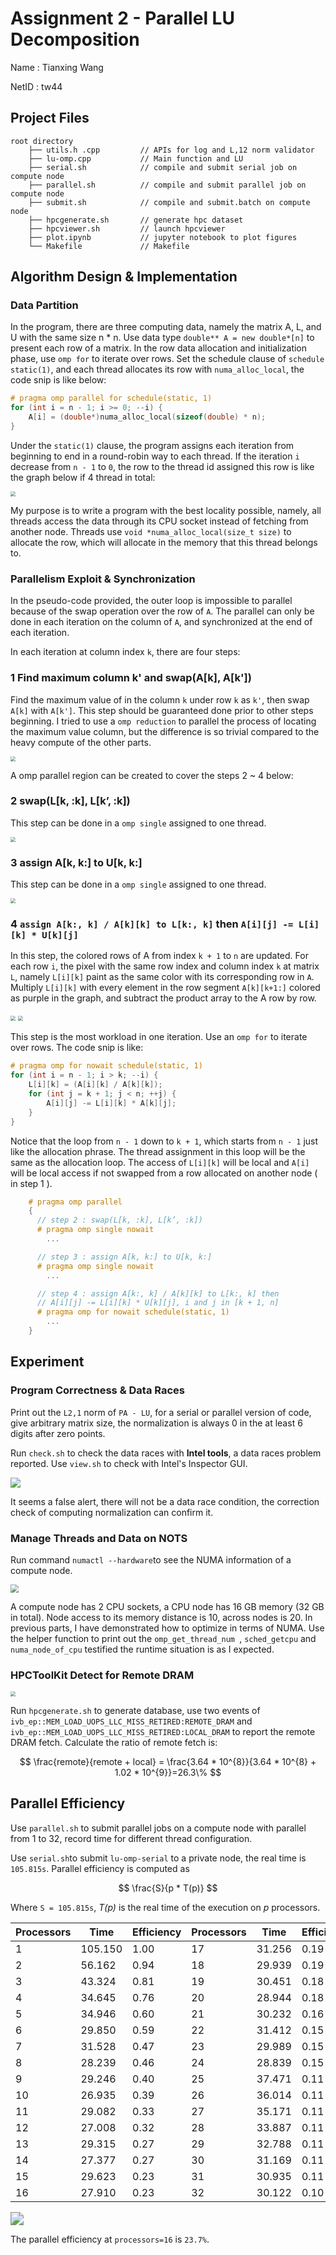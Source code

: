 # Assignment 2 - Parallel LU Decomposition

Name : Tianxing Wang                                                                     

NetID : tw44

## Project Files

```
root directory
	├── utils.h .cpp         // APIs for log and L,12 norm validator
	├── lu-omp.cpp           // Main function and LU 
	├── serial.sh            // compile and submit serial job on compute node
	├── parallel.sh          // compile and submit parallel job on compute node
	├── submit.sh            // compile and submit.batch on compute node
	├── hpcgenerate.sh       // generate hpc dataset
	├── hpcviewer.sh         // launch hpcviewer
	├── plot.ipynb           // jupyter notebook to plot figures
	└── Makefile             // Makefile
```



## Algorithm Design & Implementation

### Data Partition

In the program, there are three computing data, namely the matrix A, L, and U with the same size n * n. Use data type `double** A = new double*[n]` to present each row of a matrix. In the row data allocation and initialization phase, use `omp for` to iterate over rows. Set the schedule clause of `schedule static(1)`, and each thread allocates its row with `numa_alloc_local`, the code snip is like below:

```c++
# pragma omp parallel for schedule(static, 1) 
for (int i = n - 1; i >= 0; --i) {
	A[i] = (double*)numa_alloc_local(sizeof(double) * n);
}
```

Under the  `static(1)` clause, the program assigns each iteration from beginning to end in a round-robin way to each thread. If the iteration `i` decrease from `n - 1` to `0`, the row to the thread id assigned this row is like the graph below if 4 thread in total:

<img src="./allocate.png" style="zoom:50%;" />

My purpose is to write a program with the best locality possible, namely, all threads access the data through its CPU socket instead of fetching from another node. Threads use `void *numa_alloc_local(size_t size)` to allocate the row, which will allocate in the memory that this thread belongs to. 

### Parallelism Exploit & Synchronization

In the pseudo-code provided, the outer loop is impossible to parallel because of the swap operation over the row of  `A`. The parallel can only be done in each iteration on the column of `A`, and synchronized at the end of each iteration.

In each iteration at column index `k`, there are four steps:

### 1 Find maximum column k' and swap(A[k], A[k'])

Find the maximum value of in the column `k` under row `k` as `k'`, then swap `A[k]` with `A[k']`. This step should be guaranteed done prior to other steps beginning. I tried to use a `omp reduction` to parallel the process of locating the maximum value column, but the difference is so trivial compared to the heavy compute of the other parts.

<img src="./step1.png" style="zoom:50%;" />

A omp parallel region can be created to cover the steps 2 ~ 4 below:

### 2 swap(L[k, :k], L[k’, :k])

This step can be done in a `omp single` assigned to one thread.

<img src="./step2.png" style="zoom:50%;" />

### 3 assign A[k, k:] to U[k, k:]

This step can be done in a `omp single` assigned to one thread.

<img src="./step3.png" style="zoom:50%;" />



### 4 `assign A[k:, k] / A[k][k] to L[k:, k]` then `A[i][j] -= L[i][k] * U[k][j]`

In this step, the colored rows of A  from index `k + 1` to `n` are updated. For each row `i`, the pixel with the same row index and column index `k` at matrix `L`, namely `L[i][k]` paint as the same color with its corresponding row in `A`. Multiply `L[i][k]` with every element in the row segment `A[k][k+1:]` colored as purple in the graph, and subtract the product array to the A row by row. 

<img src="./step4.png" style="zoom:50%;" />

<img src="./step5.png" style="zoom: 50%;" />

This step is the most workload in one iteration. Use an `omp for` to iterate over rows. The code snip is like:

```c++
# pragma omp for nowait schedule(static, 1)
for (int i = n - 1; i > k; --i) {
    L[i][k] = (A[i][k] / A[k][k]);
    for (int j = k + 1; j < n; ++j) {
    	A[i][j] -= L[i][k] * A[k][j];
    }
}
```

Notice that the loop from `n - 1` down to `k + 1`, which starts from `n - 1` just like the allocation phrase. The thread assignment in this loop will be the same as the allocation loop. The access of `L[i][k]` will be local and  `A[i]` will be local access if not swapped from a row allocated on another node ( in step 1 ). 

```c++
    # pragma omp parallel
    {
      // step 2 : swap(L[k, :k], L[k’, :k])
      # pragma omp single nowait
        ...

      // step 3 : assign A[k, k:] to U[k, k:]
      # pragma omp single nowait
        ...

      // step 4 : assign A[k:, k] / A[k][k] to L[k:, k] then
      // A[i][j] -= L[i][k] * U[k][j], i and j in [k + 1, n]
      # pragma omp for nowait schedule(static, 1)
        ...
    }
```



## Experiment

### Program Correctness & Data Races

Print out the `L2,1` norm of `PA - LU`, for a serial or parallel version of code, give arbitrary matrix size, the normalization is always 0 in the at least 6 digits after zero points.  

Run `check.sh` to check the data races with **Intel tools**, a data races problem reported. Use `view.sh` to check with Intel's Inspector GUI.

![](./view.png)

It seems a false alert, there will not be a data race condition, the correction check of computing normalization can confirm it.

### Manage Threads and Data on NOTS

Run command `numactl --hardware`to see the NUMA information of a compute node.

<img src="./numa_hardware.png" style="zoom:80%;" />

A compute node has 2 CPU sockets, a CPU node has 16 GB memory (32 GB in total). Node access to its memory distance is 10, across nodes is 20. In previous parts, I have demonstrated how to optimize in terms of NUMA. Use the helper function to print out the `omp_get_thread_num `, `sched_getcpu` and `numa_node_of_cpu` testified the runtime situation is as I expected.

### HPCToolKit Detect for Remote DRAM

<img src="./hpc.png" style="zoom:50%;" />

Run `hpcgenerate.sh` to generate database, use two events of `ivb_ep::MEM_LOAD_UOPS_LLC_MISS_RETIRED:REMOTE_DRAM` and ` ivb_ep::MEM_LOAD_UOPS_LLC_MISS_RETIRED:LOCAL_DRAM` to report the remote DRAM fetch. Calculate the ratio of remote fetch is:

$$
\frac{remote}{remote + local} = \frac{3.64 * 10^{8}}{3.64 * 10^{8} + 1.02 * 10^{9}}=26.3\%
$$

## Parallel Efficiency

Use `parallel.sh` to submit parallel jobs on a compute node with parallel from 1 to 32, record time for different thread configuration.

Use `serial.sh`to submit `lu-omp-serial` to a private node, the real time is `105.815s`. Parallel efficiency is computed as 

$$
\frac{S}{p * T(p)}
$$

Where `S = 105.815s`, *T(p)* is the real time of the execution on *p* processors.

| Processors | Time    | Efficiency | Processors | Time   | Efficiency |
| ---------- | ------- | ---------- | ---------- | ------ | ---------- |
| 1          | 105.150 | 1.00       | 17         | 31.256 | 0.19       |
| 2          | 56.162  | 0.94       | 18         | 29.939 | 0.19       |
| 3          | 43.324  | 0.81       | 19         | 30.451 | 0.18       |
| 4          | 34.645  | 0.76       | 20         | 28.944 | 0.18       |
| 5          | 34.946  | 0.60       | 21         | 30.232 | 0.16       |
| 6          | 29.850  | 0.59       | 22         | 31.412 | 0.15       |
| 7          | 31.528  | 0.47       | 23         | 29.989 | 0.15       |
| 8          | 28.239  | 0.46       | 24         | 28.839 | 0.15       |
| 9          | 29.246  | 0.40       | 25         | 37.471 | 0.11       |
| 10         | 26.935  | 0.39       | 26         | 36.014 | 0.11       |
| 11         | 29.082  | 0.33       | 27         | 35.171 | 0.11       |
| 12         | 27.008  | 0.32       | 28         | 33.887 | 0.11       |
| 13         | 29.315  | 0.27       | 29         | 32.788 | 0.11       |
| 14         | 27.377  | 0.27       | 30         | 31.169 | 0.11       |
| 15         | 29.623  | 0.23       | 31         | 30.935 | 0.11       |
| 16         | 27.910  | 0.23       | 32         | 30.122 | 0.10       |



<img src="./pe.png" style="zoom:130%;" />

The parallel efficiency at `processors=16` is `23.7%`.
